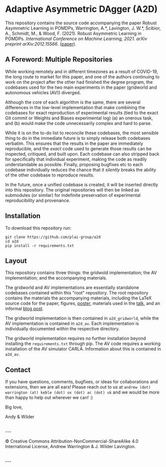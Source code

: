 <!-- # Source Code for "Robust Asymmetric Learning in POMDPs" !-->

# Adaptive Asymmetric DAgger (A2D)

This repository contains the source code accompanying the paper Robust Asymmetric Learning in POMDPs, Warrington, A.\*, Lavington, J. W.\*, Ścibior, A., Schmidt, M., & Wood, F. (2021). Robust Asymmetric Learning in POMDPs. _International Conference on Machine Learning, 2021.  arXiv preprint arXiv:2012.15566_. ([paper](https://arxiv.org/pdf/2012.15566.pdf)).



## A Foreword: Multiple Repositories

While working remotely and in different timezones as a result of COVID-19, the long route to market for this paper, and one of the authors continuing to work on the project after the other had finished the degree program, the codebases used for the two main experiments in the paper (gridworld and autonomous vehicles (AV)) diverged.  

Although the core of each algorithm is the same, there are several differences in the low-level implementation that make combining the codebases for exact reproduction of experimental results (tied to the exact Git commit or Weights and Biases experimental log) (a) an onerous task, and (b) would make the code unnecessarily complex and hard to parse.  

While it is on the to-do list to reconcile these codebases, the most sensible thing to do in the immediate future is to simply release both codebases verbatim.  This ensures that the results in the paper are immediately reproducible, and the _exact_ code used to generate those results can be inspected, critiqued, and built upon.  Each codebase can also stripped back for specifically that individual experiment, making the code as readily understandable as possible.  Finally, proposing bugfixes etc to each codebase individually reduces the chance that it _silently_ breaks the ability of the other codebase to reproduce results.  

In the future, once a unified codebase is created, it will be inserted directly into this repository.  The original repositories will then be linked as submodules (or similar) for indefinite preservation of experimental reproducibility and provenance.  



## Installation

To download this repository run:

```
git clone https://github.com/plai-group/a2d
cd a2d
pip install -r requirements.txt
```

## Layout

This repository contains three things: the gridwold implementation; the AV implementation; and the accompanying materials.

The gridworld and AV implementations are essentially standalone codebases contained within this "root" repository.  The root repository contains the materials the accompanying materials, including the LaTeX source code for the paper, figures, [poster](), materials used in the [talk](), and an informal [blog post]().  

The gridworld implementation is then contained in `a2d_gridworld`, while the AV implementation is contained in `a2d_av`.  Each implementation is individually documented within the respective directory.  

The gridworld implementation requires no further installation beyond installing the `requirements.txt` through pip.  The AV code requires a working installation of the AV simulator CARLA.  Information about this is contained in `a2d_av`. 





## Contact

If you have questions, comments, bugfixes, or ideas for collaborations and extensions, then we are all ears!  Please reach out to us at `andrew (dot) warrington (at) keble (dot) ox (dot) ac (dot) uk` and we would be more than happy to help out wherever we can! :) 

Big love, 

Andy & Wilder




<br>
--- 

© Creative Commons Attribution-NonCommercial-ShareAlike 4.0 International License, Andrew Warrington & J. Wilder Lavington.

<center>
<embed src="/Users/andrew/Documents/Public_repos/a2d/docs/blog/figures/logos/oxford.png" width="20%"> &nbsp;&nbsp;&nbsp;&nbsp;&nbsp;&nbsp;
<embed src="/Users/andrew/Documents/Public_repos/a2d/docs/blog/figures/logos/ubc.png" width="28%"> &nbsp;&nbsp;&nbsp;&nbsp;&nbsp;&nbsp;
<embed src="/Users/andrew/Documents/Public_repos/a2d/docs/blog/figures/logos/iai.png" width="27%"> &nbsp;&nbsp;&nbsp;&nbsp;&nbsp;&nbsp;
<embed src="/Users/andrew/Documents/Public_repos/a2d/docs/blog/figures/logos/plai.png" width="9%">
</center>
---





<!-- 

##### Basic Usage:
If you are only interested in inspecting the code, running small experiments locally, or making temporary or small changes to the code, then pulling the code directly should be sufficient.  To download this repository in full run:

```
git clone --recurse-submodules  https://github.com/plai-group/a2d
```

This will automatically pull in both the submodules implementation.  If a substantive change is pushed to either of the submodules, we will also push a note to the changelog in this repository.  In this case, to update all submodules and this repository run:

```
git fetch --all
git pull
git submodule foreach git pull origin main
```

Making changes to submodules can cause some heartache, and so if you wish to make substantive and version controlled changes, then forking the repository is the best idea.


##### Forking Whole Repositories:

If you have made changes to the code in a submodule, then it is best to navigate into that submodule and use Git as normal to control merges etc.  

Alternatively, fork this entire repository and manually pull in each repository.  This will "detach" you from further updates and will ensure that your modifications are not clobbered.  Any future updates can then be manually merged in.  We don't foresee a huge number of changes to the repo or submodules (and certainly not on `main`) and so this may be the best course of action if you intend to heavily modify the code. 


##### Individual Repositories:

If you are also only interested in one of the examples, then you can pull just that submodule in isolation.  I.e. you are an AV researcher interested in digging into RL in CARLA), then you can pull just the [AV submodule](), which includes extensive additional support for using CARLA in an RL context.   If you are an RL researcher looking to understand the A2D method without the _immense_ overhead that CARLA brings, then download just the [gridworld submodule]().

If you have further questions or comments, or would like additional guidance on using this repo, then please out to us at `andrew (dot) warrington (at) keble (dot) ox (dot) ac (dot) uk`.

!-->
















